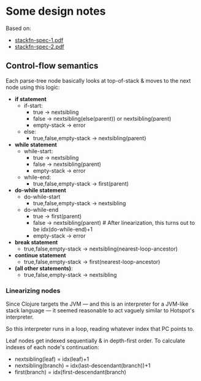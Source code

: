 # Some design notes

Based on:
- [stackfn-spec-1.pdf](./stackfn-spec-1.pdf)
- [stackfn-spec-2.pdf](./stackfn-spec-2.pdf)


## Control-flow semantics

Each parse-tree node basically looks at top-of-stack & moves to the
next node using this logic:

- **if statement**
  - if-start:
    - true → nextsibling
    - false → nextsibling(else(parent)) or nextsibling(parent)
    - empty-stack → error
  - else:
    - true,false,empty-stack → nextsibling(parent)
- **while statement**
  - while-start:
    - true → nextsibling
    - false → nextsibling(parent)
    - empty-stack → error
  - while-end:
    - true,false,empty-stack → first(parent)
- **do-while statement**
  - do-while-start
    - true,false,empty-stack → nextsibling
  - do-while-end
    - true → first(parent)
    - false → nextsibling(parent)  # After linearization, this turns out to be idx(do-while-end)+1
    - empty-stack → error
- **break statement**
  - true,false,empty-stack → nextsibling(nearest-loop-ancestor)
- **continue statement**
  - true,false,empty-stack → first(nearest-loop-ancestor)
- **(all other statements)**:
  - true,false,empty-stack → nextsibling


### Linearizing nodes

Since Clojure targets the JVM — and this is an interpreter for a
JVM-like stack language — it seemed reasonable to act vaguely similar
to Hotspot's interpreter.

So this interpreter runs in a loop, reading whatever index that PC
points to.

Leaf nodes get indexed sequentially & in depth-first order. To
calculate indexes of each node's continuation:
- nextsibling(leaf)   = idx(leaf)+1
- nextsibling(branch) = idx(last-descendant(branch))+1
- first(branch)       = idx(first-descendant(branch)

